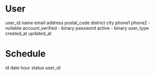 # User
user_id
name 
email
address
postal_code
district
city
phone1
phone2 - nullable
account_verified - binary
password
active - binary
user_type
created_at
updated_at

# Schedule
id
date
hour
status
user_id
